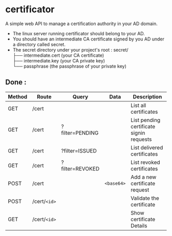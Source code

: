 # certificator

A simple web API to manage a certification authority in your AD domain.

- The linux server running certificator should belong to your AD.
- You should have an intermediate CA certificate signed by you AD under a directory called secret.
- The secret directory under your project's root :
secret/\
├── intermediate.cert (your CA certificate)\
├── intermediate.key (your CA private key)\
└── passphrase (the passphrase of your private key)

## Done :

| Method | Route        | Query           | Data       | Description                              |
| ------ | ------------ | --------------- | ---------- | ---------------------------------------- |
| GET    | /cert        |                 |            | List all certificates                    |
| GET    | /cert        | ?filter=PENDING |            | List pending certificate signin requests |
| GET    | /cert        | ?filter=ISSUED  |            | List delivered certificates              |
| GET    | /cert        | ?filter=REVOKED |            | List revoked certificates                |
| POST   | /cert        |                 | `<base64>` | Add a new certificate request            |
| POST   | /cert/`<id>` |                 |            | Validate the certificate                 |
| GET    | /cert/`<id>` |                 |            | Show certificate Details                 |

